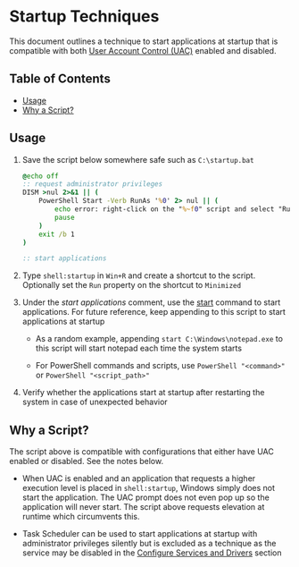 # Startup Techniques

This document outlines a technique to start applications at startup that is compatible with both [User Account Control (UAC)](https://learn.microsoft.com/en-us/windows/security/application-security/application-control/user-account-control/how-it-works#the-uac-user-experience) enabled and disabled.

## Table of Contents

- [Usage](#usage)
- [Why a Script?](#why-a-script)

## Usage

1. Save the script below somewhere safe such as ``C:\startup.bat``

    ```bat
    @echo off
    :: request administrator privileges
    DISM >nul 2>&1 || (
        PowerShell Start -Verb RunAs '%0' 2> nul || (
            echo error: right-click on the "%~f0" script and select "Run as administrator"
            pause
        )
        exit /b 1
    )

    :: start applications
    ```

2. Type ``shell:startup`` in ``Win+R`` and create a shortcut to the script. Optionally set the ``Run`` property on the shortcut to ``Minimized``

3. Under the *start applications* comment, use the [start](https://ss64.com/nt/start.html) command to start applications. For future reference, keep appending to this script to start applications at startup

    - As a random example, appending ``start C:\Windows\notepad.exe`` to this script will start notepad each time the system starts

    - For PowerShell commands and scripts, use ``PowerShell "<command>"`` or ``PowerShell "<script_path>"``

4. Verify whether the applications start at startup after restarting the system in case of unexpected behavior

## Why a Script?

The script above is compatible with configurations that either have UAC enabled or disabled. See the notes below.

- When UAC is enabled and an application that requests a higher execution level is placed in ``shell:startup``, Windows simply does not start the application. The UAC prompt does not even pop up so the application will never start. The script above requests elevation at runtime which circumvents this.

- Task Scheduler can be used to start applications at startup with administrator privileges silently but is excluded as a technique as the service may be disabled in the [Configure Services and Drivers](/docs/post-install.md#configure-services-and-drivers) section
